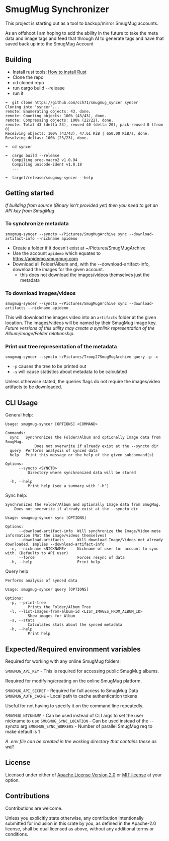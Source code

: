 # SmugMug Synchronizer

This project is starting out as a tool to backup/mirror SmugMug accounts.

As an offshoot I am hoping to add the ability in the future to take the meta
data and image tags and feed that through AI to generate tags and have that
saved back up into the SmugMug Account

## Building

- Install rust tools: [How to install Rust](https://www.rust-lang.org/tools/install)
- Clone the repo
- cd cloned repo
- run cargo build --release
- run it

```console
➜  git clone https://github.com/cch71/smugmug_syncer syncer
Cloning into 'syncer'...
remote: Enumerating objects: 43, done.
remote: Counting objects: 100% (43/43), done.
remote: Compressing objects: 100% (22/22), done.
remote: Total 43 (delta 23), reused 40 (delta 20), pack-reused 0 (from 0)
Receiving objects: 100% (43/43), 47.61 KiB | 650.00 KiB/s, done.
Resolving deltas: 100% (23/23), done.

➜  cd syncer

➜  cargo build --release
   Compiling proc-macro2 v1.0.94
   Compiling unicode-ident v1.0.18
   ...

➜  target/release/smugmug-syncer --help
```

## Getting started

_If building from source (Binary isn't provided yet) then you need to get an API key from SmugMug_

### To synchronize metadata

```console
smugmug-syncer --syncto ~/Pictures/SmugMugArchive sync --download-artifact-info --nickname apidemo
```

- Create a folder if it doesn't exist at ~/Pictures/SmugMugArchive
- Use the account `apidemo` which equates to https://apidemo.smugmug.com
- Download all Folder/Album and, with the --download-artifact-info, download the images for the given account.
  - this does not download the images/videos themselves just the metadata

### To download images/videos

```console
smugmug-syncer --syncto ~/Pictures/SmugMugArchive sync --download-artifacts --nickname apidemo
```

This will download the images video into an `artifacts` folder at the given location.
The images/videos will be named by their SmugMug image key. _Future versions of this
utility may create a symlink representation of the Album/Image/Folder relationship._

### Print out tree representation of the metadata

```console
smugmug-syncer --syncto ~/Pictures/Troop27SmugMugArchive query -p -c
```

- `-p` causes the tree to be printed out
- `-s` will cause statistics about metadata to be calculated

Unless otherwise stated, the queries flags do not require the images/video artifacts to be downloaded.

## CLI Usage

General help:

```console
Usage: smugmug-syncer [OPTIONS] <COMMAND>

Commands:
  sync   Synchronizes the Folder/Album and optionally Image data from SmugMug.
             Does not overwrite if already exist at the --syncto dir
  query  Performs analysis of synced data
  help   Print this message or the help of the given subcommand(s)

Options:
      --syncto <SYNCTO>
          Directory where synchronized data will be stored

  -h, --help
          Print help (see a summary with '-h')
```

Sync help:

```console
Synchronizes the Folder/Album and optionally Image data from SmugMug.
    Does not overwrite if already exist at the --syncto dir

Usage: smugmug-syncer sync [OPTIONS]

Options:
      --download-artifact-info  Will synchronize the Image/Video meta information (Not the image/videos themselves)
      --download-artifacts      Will download Image/Videos not already downloaded. Implies --download-artifact-info
  -n, --nickname <NICKNAME>     Nickname of user for account to sync with. (Defaults to API user)
      --force                   Forces resync of data
  -h, --help                    Print help
```

Query help

```console
Performs analysis of synced data

Usage: smugmug-syncer query [OPTIONS]

Options:
  -p, --print-tree
          Prints the Folder/Album Tree
  -l, --list-images-from-album-id <LIST_IMAGES_FROM_ALBUM_ID>
          Show images for Album
  -s, --stats
          Calculates stats about the synced metadata
  -h, --help
          Print help
```

## Expected/Required environment variables

Required for working with any online SmugMug folders:

`SMUGMUG_API_KEY` - This is required for accessing public SmugMug albums.

Required for modifying/creating on the online SmugMug platform.

`SMUGMUG_API_SECRET` - Required for full access to SmugMug Data
`SMUGMUG_AUTH_CACHE` - Local path to cache authentication tokens

Useful for not having to specify it on the command line repeatedly.

`SMUGMUG_NICKNAME` - Can be used instead of CLI args to set the user nickname to use
`SMUGMUG_SYNC_LOCATION` - Can be used instead of the --syncto arg
`SMUGMUG_SYNC_WORKERS` - Number of parallel SmugMug req to make default is 1

_A .env file can be created in the working directory that contains these as well._

## License

Licensed under either of <a href="LICENSE-APACHE">Apache License Version
2.0</a> or <a href="LICENSE-MIT">MIT license</a> at your option.

## Contributions

Contributions are welcome.

Unless you explicitly state otherwise, any contribution intentionally submitted
for inclusion in this crate by you, as defined in the Apache-2.0 license, shall
be dual licensed as above, without any additional terms or conditions.
